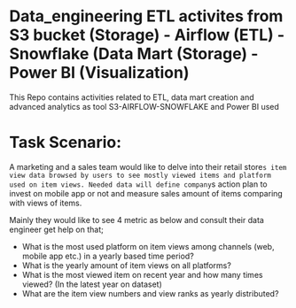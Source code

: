 # Data_engineering ETL activites from S3 bucket (Storage) - Airflow (ETL) - Snowflake (Data Mart (Storage) - Power BI (Visualization)
This Repo contains activities related to ETL, data mart creation and advanced analytics as tool S3-AIRFLOW-SNOWFLAKE and Power BI used

# Task Scenario:
A marketing and a sales team would like to delve into their retail store`s item view data browsed by users to see mostly viewed items and platform used on item views.
Needed data will define company`s action plan to invest on mobile app or not and measure sales amount of items comparing with views of items.

Mainly they would like to see 4 metric as below and consult their data engineer get help on that;

  - What is the most used platform on item views among channels (web, mobile app etc.) in a yearly based time period?
  - What is the yearly amount of item views on all platforms?
  - What is the most viewed item on recent year and how many times viewed? (In the latest year on dataset)
  - What are the item view numbers and view ranks as yearly distributed?


